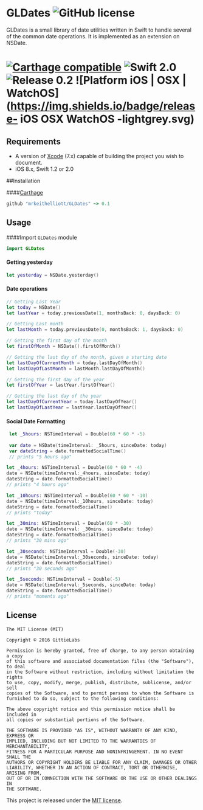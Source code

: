 # GLDates ![GitHub license](https://img.shields.io/badge/license-MIT-lightgrey.svg) 
GLDates is a small library of date utilities written in Swift to handle several of the common date operations.  It is implemented as an extension on NSDate.
#  [![Carthage compatible](https://img.shields.io/badge/Carthage-compatible-4BC51D.svg?style=flat)](https://github.com/Carthage/Carthage) ![Swift 2.0](https://img.shields.io/badge/swift-2.0-orange.svg) ![Release 0.2](https://img.shields.io/badge/release-0.2-blue.svg) ![Platform iOS | OSX | WatchOS](https://img.shields.io/badge/release- iOS OSX WatchOS -lightgrey.svg)

## Requirements

* A version of [Xcode][xcode] (7.x) capable of building the project you wish to document.
* iOS 8.x, Swift 1.2 or 2.0

##Installation

####[Carthage](http://github.com/Carthage/Carthage)
```ruby 
github "mrkeithelliott/GLDates" ~> 0.1
```

## Usage
####Import `GLDates` module
```swift
import GLDates
```

#### Getting yesterday
```swift
let yesterday = NSDate.yesterday()   
```

#### Date operations
```swift
// Getting Last Year
let today = NSDate()
let lastYear = today.previousDate(1, monthsBack: 0, daysBack: 0)
```

```swift
// Getting Last month
let lastMonth = today.previousDate(0, monthsBack: 1, daysBack: 0)
```
```swift
// Getting the first day of the month
let firstOfMonth = NSDate().firstOfMonth()
```

```swift
// Getting the last day of the month, given a starting date
let lastDayOfCurrentMonth = today.lastDayOfMonth()
let lastDayOfLastMonth = lastMonth.lastDayOfMonth()
```

```swift
// Getting the first day of the year
let firstOfYear = lastYear.firstOfYear()
```

```swift
// Getting the last day of the year
let lastDayOfCurrentYear = today.lastDayOfYear()
let lastDayOfLastYear = lastYear.lastDayOfYear()
```
#### Social Date Formatting

```swift
 let _5hours: NSTimeInterval = Double(60 * 60 * -5)
        
 var date = NSDate(timeInterval: _5hours, sinceDate: today)
 var dateString = date.formattedSocialTime()
 // prints "5 hours ago"
```

```swift
let _4hours: NSTimeInterval = Double(60 * 60 * -4)
date = NSDate(timeInterval:_4hours, sinceDate: today)
dateString = date.formattedSocialTime()
// prints "4 hours ago"
```

```swift
let _10hours: NSTimeInterval = Double(60 * 60 * -10)
date = NSDate(timeInterval:_10hours, sinceDate: today)
dateString = date.formattedSocialTime()
// prints "today"
```

```swift
let _30mins: NSTimeInterval = Double(60 * -30)
date = NSDate(timeInterval: _30mins, sinceDate: today)
dateString = date.formattedSocialTime()
// prints "30 mins ago"
```

```swift
let _30seconds: NSTimeInterval = Double(-30)
date = NSDate(timeInterval:_30seconds, sinceDate: today)
dateString = date.formattedSocialTime()
// prints "30 seconds ago"
```

```swift
let _5seconds: NSTimeInterval = Double(-5)
date = NSDate(timeInterval:_5seconds, sinceDate: today)
dateString = date.formattedSocialTime()
// prints "moments ago"
```
## License

	The MIT License (MIT)

	Copyright © 2016 GittieLabs

	Permission is hereby granted, free of charge, to any person obtaining a copy
	of this software and associated documentation files (the "Software"), to deal
	in the Software without restriction, including without limitation the rights
	to use, copy, modify, merge, publish, distribute, sublicense, and/or sell
	copies of the Software, and to permit persons to whom the Software is
	furnished to do so, subject to the following conditions:

	The above copyright notice and this permission notice shall be included in
	all copies or substantial portions of the Software.

	THE SOFTWARE IS PROVIDED "AS IS", WITHOUT WARRANTY OF ANY KIND, EXPRESS OR
	IMPLIED, INCLUDING BUT NOT LIMITED TO THE WARRANTIES OF MERCHANTABILITY,
	FITNESS FOR A PARTICULAR PURPOSE AND NONINFRINGEMENT. IN NO EVENT SHALL THE
	AUTHORS OR COPYRIGHT HOLDERS BE LIABLE FOR ANY CLAIM, DAMAGES OR OTHER
	LIABILITY, WHETHER IN AN ACTION OF CONTRACT, TORT OR OTHERWISE, ARISING FROM,
	OUT OF OR IN CONNECTION WITH THE SOFTWARE OR THE USE OR OTHER DEALINGS IN
	THE SOFTWARE.

This project is released under the [MIT license](https://github.com/mrkeithelliott/GLDates/blob/master/LICENSE).

[xcode]: https://developer.apple.com/xcode "Xcode"

